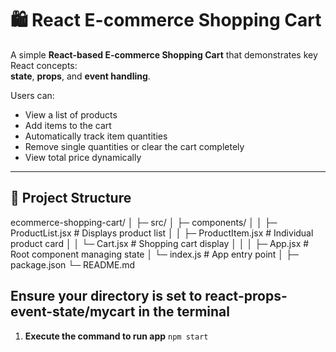 # 🛍️ React E-commerce Shopping Cart

A simple **React-based E-commerce Shopping Cart** that demonstrates key React concepts:  
**state**, **props**, and **event handling**.  

Users can:
- View a list of products
- Add items to the cart
- Automatically track item quantities
- Remove single quantities or clear the cart completely
- View total price dynamically

---

## 📁 Project Structure

ecommerce-shopping-cart/
│
├─ src/
│ ├─ components/
│ │ ├─ ProductList.jsx # Displays product list
│ │ ├─ ProductItem.jsx # Individual product card
│ │ └─ Cart.jsx # Shopping cart display
│ │
│ ├─ App.jsx # Root component managing state
│ └─ index.js # App entry point
│
├─ package.json
└─ README.md

## Ensure your directory is set to react-props-event-state/mycart in the terminal

1. **Execute the command to run app**
```npm start```